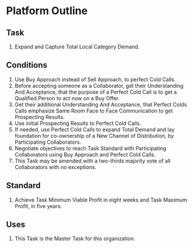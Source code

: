
# Platform Outline
## Task 
1. Expand and Capture Total Local Category Demand.
## Conditions
1. Use Buy Approach instead of Sell Approach, to perfect Cold Calls.
2. Before accepting someone as a Collaborator, get their Understanding And Acceptance, that the purpose of a Perfect Cold Call is to get a Qualified Person to act now on a Buy Offer.  
3. Get their additional Understanding And Acceptance, that Perfect Colds Calls emphasize Same Room Face to Face Communication to get Prospecting Results.
4. Use initial Prospecting Results to Perfect Cold Calls.
5.  If needed, use Perfect Cold Calls to expand Total Demand and lay foundation for co-ownership of a New Channel of Distribution, by Participating Collaborators.
6. Negotiate objectives to reach Task Standard with Participating Collaborators using Buy Approach and Perfect Cold Calls.
7. This Task may be amended with a two-thirds majority vote of all Collaborators with no exceptions.
## Standard
1.  Achieve Task Minimum Viable Profit in eight weeks and Task Maximum Profit, in five years.
## Uses
1. This Task is the Master Task for this organization.  
